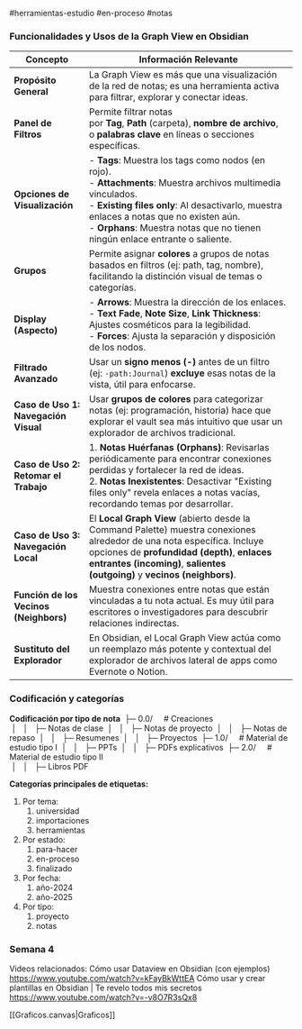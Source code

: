 #herramientas-estudio #en-proceso #notas 
### Funcionalidades y Usos de la Graph View en Obsidian
| Concepto                               | Información Relevante                                                                                                                                                                                                                                                                              |
| -------------------------------------- | -------------------------------------------------------------------------------------------------------------------------------------------------------------------------------------------------------------------------------------------------------------------------------------------------- |
| **Propósito General**                  | La Graph View es más que una visualización de la red de notas; es una herramienta activa para filtrar, explorar y conectar ideas.                                                                                                                                                                  |
| **Panel de Filtros**                   | Permite filtrar notas por **Tag**, **Path** (carpeta), **nombre de archivo**, o **palabras clave** en líneas o secciones específicas.                                                                                                                                                              |
| **Opciones de Visualización**          | - **Tags**: Muestra los tags como nodos (en rojo).  <br>- **Attachments**: Muestra archivos multimedia vinculados.  <br>- **Existing files only**: Al desactivarlo, muestra enlaces a notas que no existen aún.  <br>- **Orphans**: Muestra notas que no tienen ningún enlace entrante o saliente. |
| **Grupos**                             | Permite asignar **colores** a grupos de notas basados en filtros (ej: path, tag, nombre), facilitando la distinción visual de temas o categorías.                                                                                                                                                  |
| **Display (Aspecto)**                  | - **Arrows**: Muestra la dirección de los enlaces.  <br>- **Text Fade**, **Note Size**, **Link Thickness**: Ajustes cosméticos para la legibilidad.  <br>- **Forces**: Ajusta la separación y disposición de los nodos.                                                                            |
| **Filtrado Avanzado**                  | Usar un **signo menos (-)** antes de un filtro (ej: `-path:Journal`) **excluye** esas notas de la vista, útil para enfocarse.                                                                                                                                                                      |
| **Caso de Uso 1: Navegación Visual**   | Usar **grupos de colores** para categorizar notas (ej: programación, historia) hace que explorar el vault sea más intuitivo que usar un explorador de archivos tradicional.                                                                                                                        |
| **Caso de Uso 2: Retomar el Trabajo**  | 1. **Notas Huérfanas (Orphans)**: Revisarlas periódicamente para encontrar conexiones perdidas y fortalecer la red de ideas.  <br>2. **Notas Inexistentes**: Desactivar "Existing files only" revela enlaces a notas vacías, recordando temas por desarrollar.                                     |
| **Caso de Uso 3: Navegación Local**    | El **Local Graph View** (abierto desde la Command Palette) muestra conexiones alrededor de una nota específica. Incluye opciones de **profundidad (depth)**, **enlaces entrantes (incoming)**, **salientes (outgoing)** y **vecinos (neighbors)**.                                                 |
| **Función de los Vecinos (Neighbors)** | Muestra conexiones entre notas que están vinculadas a tu nota actual. Es muy útil para escritores o investigadores para descubrir relaciones indirectas.                                                                                                                                           |
| **Sustituto del Explorador**           | En Obsidian, el Local Graph View actúa como un reemplazo más potente y contextual del explorador de archivos lateral de apps como Evernote o Notion.                                                                                                                                               |
### Codificación y categorías

**Codificación por tipo de nota**
 ├─ 0.0/     # Creaciones  
 │   │   ├─ Notas de clase
 │   │   ├─ Notas de proyecto
 │   │   ├─ Notas de repaso
 │   │   ├─ Resumenes
 │   │   ├─ Proyectos
 ├─ 1.0/     # Material de estudio tipo I
 │   │   ├─ PPTs
 │   │   ├─ PDFs explicativos
 ├─ 2.0/     # Material de estudio tipo II  
 │   │   ├─ Libros PDF

**Categorías principales de etiquetas:**
1. Por tema:
	1. universidad
	2. importaciones
	3. herramientas
2. Por estado:
	1. para-hacer
	2. en-proceso
	3. finalizado
3. Por fecha:
	1. año-2024
	2. año-2025
4. Por tipo:
	1. proyecto
	2. notas
### Semana 4

Videos relacionados:
Cómo usar Dataview en Obsidian (con ejemplos)
https://www.youtube.com/watch?v=kFayBkWttEA
Cómo usar y crear plantillas en Obsidian | Te revelo todos mis secretos
https://www.youtube.com/watch?v=-v8O7R3sQx8

[[Graficos.canvas|Graficos]]